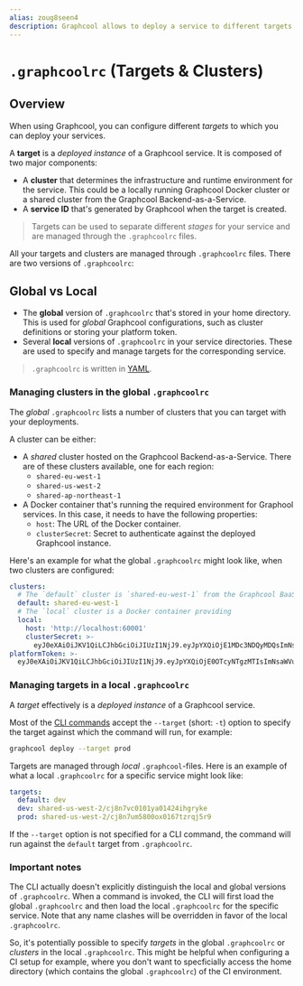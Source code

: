 ```yaml
---
alias: zoug8seen4
description: Graphcool allows to deploy a service to different targets.
---
```


# `.graphcoolrc` (Targets & Clusters)

## Overview

When using Graphcool, you can configure different _targets_ to which you can deploy your services.

A **target** is a _deployed instance_ of a Graphcool service. It is composed of two major components:

- A **cluster** that determines the infrastructure and runtime environment for the service. This could be a locally running Graphcool Docker cluster or a shared cluster from the Graphcool Backend-as-a-Service.
- A **service ID** that's generated by Graphcool when the target is created.  

> Targets can be used to separate different _stages_ for your service and are managed through the `.graphcoolrc` files.

All your targets and clusters are managed through `.graphcoolrc` files. There are two versions of `.graphcoolrc`:

## Global vs Local

- The **global** version of `.graphcoolrc` that's stored in your home directory. This is used for _global_ Graphcool configurations, such as cluster definitions or storing your platform token. 
- Several **local** versions of `.graphcoolrc` in your service directories. These are used to specify and manage targets for the corresponding service.

> `.graphcoolrc` is written in [YAML](https://en.wikipedia.org/wiki/YAML).

### Managing clusters in the global `.graphcoolrc`

The _global_ `.graphcoolrc` lists a number of clusters that you can target with your deployments.

A cluster can be either:

- A _shared_ cluster hosted on the Graphcool Backend-as-a-Service. There are of these clusters available, one for each region:
  - `shared-eu-west-1`
  - `shared-us-west-2`
  - `shared-ap-northeast-1`
- A Docker container that's running the required environment for Graphool services. In this case, it needs to have the following properties:
  - `host`: The URL of the Docker container.
  - `clusterSecret`: Secret to authenticate against the deployed Graphcool instance.

Here's an example for what the global `.graphcoolrc` might look like, when two clusters are configured:

```yml
clusters:
  # The `default` cluster is `shared-eu-west-1` from the Graphcool BaaS
  default: shared-eu-west-1
  # The `local` cluster is a Docker container providing 
  local:
    host: 'http://localhost:60001'
    clusterSecret: >-
      eyJ0eXAiOiJKV1QiLCJhbGciOiJIUzI1NjJ9.eyJpYXQiOjE1MDc3NDQyMDQsImNsaWVudElkIjoiY2o4bmJ5bjE3MDAwMDAxNzdmNHZzN3FxNCJ9.BFJX4w36ZNz-RVlExjA93qXDteEkP7fLgmw5OfFFPGY
platformToken: >-
  eyJ0eXAiOiJKV1QiLCJhbGciOiJIUzI1NjJ9.eyJpYXQiOjE0OTcyNTgzMTIsImNsaWVudElkIjoiY2l3ajBkc2V1MGY0bDAxMjJ1NDdzcXE1bSJ9.-JEH4TwIZCwJCUIq4Od-r-Xbuw6kkx3QKR5zcwHqmgI
```


### Managing targets in a local `.graphcoolrc`

A _target_ effectively is a _deployed instance_ of a Graphcool service.

Most of the [CLI commands](!alias-aiteerae6l) accept the `--target` (short: `-t`) option to specify the target against which the command will run, for example:

```sh
graphcool deploy --target prod
```

Targets are managed through _local_ `.graphcool`-files. Here is an example of what a local `.graphcoolrc` for a specific service might look like:

```yml
targets:
  default: dev
  dev: shared-us-west-2/cj8n7vc0101ya01424ihgryke
  prod: shared-us-west-2/cj8n7um5800ox0167tzrqj5r9
```

If the `--target` option is not specified for a CLI command, the command will run against the `default` target from `.graphcoolrc`.


### Important notes

The CLI actually doesn't explicitly distinguish the local and global versions of `.graphcoolrc`. When a command is invoked, the CLI will first load the global `.graphcoolrc` and then load the local `.graphcoolrc` for the specific service. Note that any name clashes will be overridden in favor of the local `.graphcoolrc`.

So, it's potentially possible to specify _targets_ in the global `.graphcoolrc` or _clusters_ in the local `.graphcoolrc`. This might be helpful when configuring a CI setup for example, where you don't want to specficially access the home directory (which contains the global `.graphcoolrc`) of the CI environment. 



